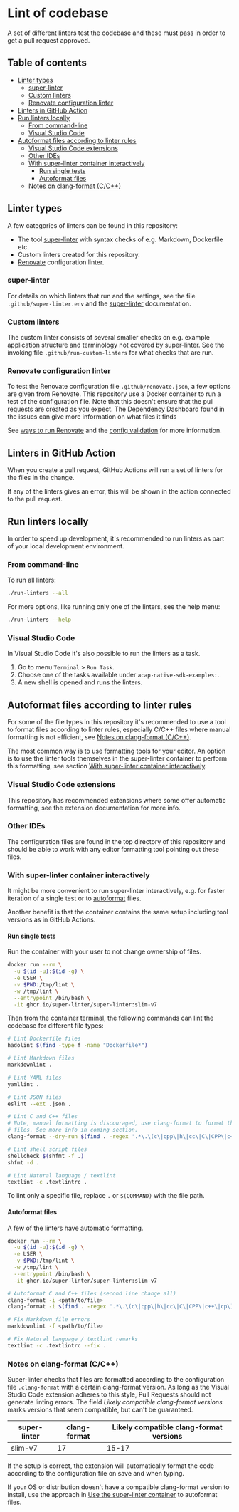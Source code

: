 <!-- omit from toc -->
# Lint of codebase

A set of different linters test the codebase and these must pass in order to
get a pull request approved.

<!-- omit from toc -->
## Table of contents

<!-- ToC GFM -->

- [Linter types](#linter-types)
  - [super-linter](#super-linter)
  - [Custom linters](#custom-linters)
  - [Renovate configuration linter](#renovate-configuration-linter)
- [Linters in GitHub Action](#linters-in-github-action)
- [Run linters locally](#run-linters-locally)
  - [From command-line](#from-command-line)
  - [Visual Studio Code](#visual-studio-code)
- [Autoformat files according to linter rules](#autoformat-files-according-to-linter-rules)
  - [Visual Studio Code extensions](#visual-studio-code-extensions)
  - [Other IDEs](#other-ides)
  - [With super-linter container interactively](#with-super-linter-container-interactively)
    - [Run single tests](#run-single-tests)
    - [Autoformat files](#autoformat-files)
  - [Notes on clang-format (C/C++)](#notes-on-clang-format-cc)

<!-- /ToC -->

## Linter types

A few categories of linters can be found in this repository:

- The tool [super-linter](https://github.com/super-linter/super-linter) with
  syntax checks of e.g. Markdown, Dockerfile etc.
- Custom linters created for this repository.
- [Renovate](https://docs.renovatebot.com/#ways-to-run-renovate) configuration
  linter.

### super-linter

For details on which linters that run and the settings, see the file
`.github/super-linter.env` and the
[super-linter](https://github.com/super-linter/super-linter) documentation.

### Custom linters

The custom linter consists of several smaller checks on e.g. example
application structure and terminology not covered by super-linter. See the
invoking file `.github/run-custom-linters` for what checks that are run.

### Renovate configuration linter

To test the Renovate configuration file `.github/renovate.json`, a few options
are given from Renovate. This repository use a Docker container to run a test
of the configuration file. Note that this doesn't ensure that the pull requests
are created as you expect. The Dependency Dashboard found in the issues can
give more information on what files it finds

See [ways to run Renovate](https://docs.renovatebot.com/#ways-to-run-renovate)
and the [config validation](https://docs.renovatebot.com/config-validation/)
for more information.

## Linters in GitHub Action

When you create a pull request, GitHub Actions will run a set of linters for the
files in the change.

If any of the linters gives an error, this will be shown in the action
connected to the pull request.

## Run linters locally

In order to speed up development, it's recommended to run linters as part of
your local development environment.

### From command-line

To run all linters:

```sh
./run-linters --all
```

For more options, like running only one of the linters, see the help menu:

```sh
./run-linters --help
```

### Visual Studio Code

In Visual Studio Code it's also possible to run the linters as a task.

1. Go to menu `Terminal` > `Run Task`.
1. Choose one of the tasks available under `acap-native-sdk-examples:`.
1. A new shell is opened and runs the linters.

## Autoformat files according to linter rules

For some of the file types in this repository it's recommended to use a tool to
format files according to linter rules, especially C/C++ files where manual
formatting is not efficient, see [Notes on clang-format
(C/C++)](#notes-on-clang-format-cc).

The most common way is to use formatting tools for your editor. An option is to
use the linter tools themselves in the super-linter container to perform this
formatting, see section [With super-linter container
interactively](#with-super-linter-container-interactively).

### Visual Studio Code extensions

This repository has recommended extensions where some offer automatic
formatting, see the extension documentation for more info.

### Other IDEs

The configuration files are found in the top directory of this repository and
should be able to work with any editor formatting tool pointing out these files.

### With super-linter container interactively

It might be more convenient to run super-linter interactively, e.g. for faster
iteration of a single test or to [autoformat](#autoformat-files) files.

Another benefit is that the container contains the same setup including tool
versions as in GitHub Actions.

#### Run single tests

Run the container with your user to not change ownership of files.

```sh
docker run --rm \
  -u $(id -u):$(id -g) \
  -e USER \
  -v $PWD:/tmp/lint \
  -w /tmp/lint \
  --entrypoint /bin/bash \
  -it ghcr.io/super-linter/super-linter:slim-v7
```

Then from the container terminal, the following commands can lint the codebase
for different file types:

```sh
# Lint Dockerfile files
hadolint $(find -type f -name "Dockerfile*")

# Lint Markdown files
markdownlint .

# Lint YAML files
yamllint .

# Lint JSON files
eslint --ext .json .

# Lint C and C++ files
# Note, manual formatting is discouraged, use clang-format to format these
# files. See more info in coming section.
clang-format --dry-run $(find . -regex '.*\.\(c\|cpp\|h\|cc\|C\|CPP\|c++\|cp\)$')

# Lint shell script files
shellcheck $(shfmt -f .)
shfmt -d .

# Lint Natural language / textlint
textlint -c .textlintrc .
```

To lint only a specific file, replace `.` or `$(COMMAND)` with the file path.

#### Autoformat files

A few of the linters have automatic formatting.

```sh
docker run --rm \
  -u $(id -u):$(id -g) \
  -e USER \
  -v $PWD:/tmp/lint \
  -w /tmp/lint \
  --entrypoint /bin/bash \
  -it ghcr.io/super-linter/super-linter:slim-v7

# Autoformat C and C++ files (second line change all)
clang-format -i <path/to/file>
clang-format -i $(find . -regex '.*\.\(c\|cpp\|h\|cc\|C\|CPP\|c++\|cp\)$')

# Fix Markdown file errors
markdownlint -f <path/to/file>

# Fix Natural language / textlint remarks
textlint -c .textlintrc --fix .
```

### Notes on clang-format (C/C++)

Super-linter checks that files are formatted according to the configuration
file `.clang-format` with a certain clang-format version. As long as the Visual
Studio Code extension adheres to this style, Pull Requests should not generate
linting errors.
The field *Likely compatible clang-format versions* marks versions that seem
compatible, but can't be guaranteed.

| super-linter | clang-format | Likely compatible clang-format versions |
| ------------ | ------------ | --------------------------------------- |
| slim-v7      | 17           | 15-17                                   |

If the setup is correct, the extension will automatically format the code
according to the configuration file on save and when typing.

If your OS or distribution doesn't have a compatible clang-format version to
install, use the approach in [Use the super-linter
container](#with-super-linter-container-interactively) to autoformat files.
